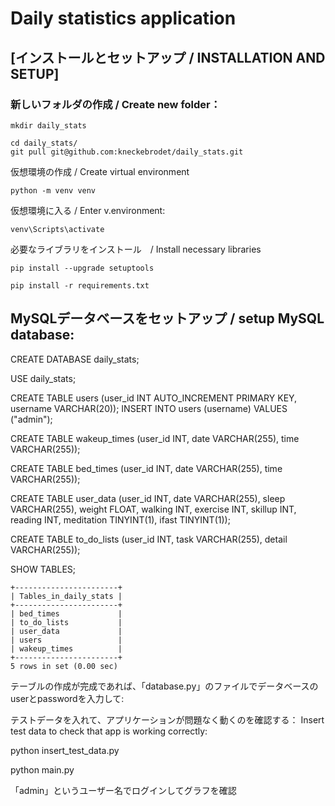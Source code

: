 # Daily statistics application
## [インストールとセットアップ / INSTALLATION AND SETUP]

### 新しいフォルダの作成 / Create new folder：
```
mkdir daily_stats

cd daily_stats/
git pull git@github.com:kneckebrodet/daily_stats.git
```
仮想環境の作成 / Create virtual environment
```
python -m venv venv
```
仮想環境に入る / Enter v.environment:
```
venv\Scripts\activate
```
必要なライブラリをインストール　/ Install necessary libraries
```
pip install --upgrade setuptools
```
```
pip install -r requirements.txt
```

## MySQLデータベースをセットアップ / setup MySQL database:

CREATE DATABASE daily_stats;

USE daily_stats;

CREATE TABLE users (user_id INT AUTO_INCREMENT PRIMARY KEY, username VARCHAR(20));
INSERT INTO users (username) VALUES ("admin");

CREATE TABLE wakeup_times (user_id INT, date VARCHAR(255), time VARCHAR(255));

CREATE TABLE bed_times (user_id INT, date VARCHAR(255), time VARCHAR(255));

CREATE TABLE user_data (user_id INT, date VARCHAR(255), sleep VARCHAR(255), weight FLOAT, walking INT, exercise INT, skillup INT, reading INT, meditation TINYINT(1), ifast TINYINT(1));

CREATE TABLE to_do_lists (user_id INT, task VARCHAR(255), detail VARCHAR(255));

SHOW TABLES;
```
+-----------------------+
| Tables_in_daily_stats |
+-----------------------+
| bed_times             |
| to_do_lists           |
| user_data             |
| users                 |
| wakeup_times          |
+-----------------------+
5 rows in set (0.00 sec)
```

テーブルの作成が完成であれば、「database.py」のファイルでデータベースのuserとpasswordを入力して:
<!-- def __init__(self):
        self.db = mysql.connector.connect(
            user='',
            password='',
            host='localhost',
            database='daily_stats'
        ) 
-->

テストデータを入れて、アプリケーションが問題なく動くのを確認する：
Insert test data to check that app is working correctly:

python insert_test_data.py

python main.py

「admin」というユーザー名でログインしてグラフを確認
